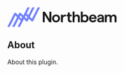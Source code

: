 <p align="center" style="max-width:250px;text-align:center"><svg width="auto" height="auto" viewBox="0 0 202 37" fill="none" xmlns="http://www.w3.org/2000/svg">
<path class="navdeclogo" id="navdec" fill-rule="evenodd" clip-rule="evenodd" d="M60.1613 0.712891H56.017L45.3846 22.0078L41.5457 18.1309L50.2285 0.737789L50.1752 0.712891H46.0309L38.7438 15.3067L35.5832 12.1162L41.2652 0.737789L41.2084 0.712891H37.0641L29.4361 15.9932L24.404 10.914H22.0815L19.8442 15.3601L15.4371 10.914H13.1146L0 37H4.21885L14.9115 15.7407L18.058 18.917L8.96328 37H13.1821L20.8564 21.7411L24.681 25.6039L18.9493 37H23.1682L30.4979 22.424L35.0718 27.0372H37.0996L39.7666 21.6984L45.0614 27.0408H47.0892L60.2181 0.741346L60.1613 0.712891ZM25.7555 22.0067L22.6445 18.8661L24.2213 15.7324L27.3251 18.8625L25.7555 22.0067ZM32.2852 18.8661L35.396 22.0067L36.9657 18.8625L33.8619 15.7324L32.2852 18.8661Z" fill="#7081ff"></path>
<path class="navdectext" fill-rule="evenodd" clip-rule="evenodd" d="M77.5989 8.9043V22.4373L69.2457 8.9043H65.4023V28.3965H68.9666V14.8914L77.293 28.3965H81.1352V8.9043H77.5989Z" fill="currentColor"></path>
<path class="navdectext" fill-rule="evenodd" clip-rule="evenodd" d="M89.8689 25.5872C87.5859 25.5872 86.082 23.8886 86.082 21.3819C86.082 18.8763 87.5859 17.1777 89.8689 17.1777C92.1244 17.1777 93.6557 18.8763 93.6557 21.3819C93.6557 23.8886 92.1244 25.5872 89.8689 25.5872ZM89.8744 14.1426C85.6145 14.1426 82.5508 17.2058 82.5508 21.382C82.5508 25.5593 85.6145 28.6225 89.8744 28.6225C94.135 28.6225 97.1981 25.5593 97.1981 21.382C97.1981 17.2058 94.135 14.1426 89.8744 14.1426Z" fill="currentColor"></path>
<path class="navdectext" fill-rule="evenodd" clip-rule="evenodd" d="M106.644 14.3874C106.063 14.4154 105.48 14.4797 104.92 14.6413C103.695 14.9943 102.915 15.7795 102.411 16.9283V14.3662H98.9023V28.4009H102.411V23.2493C102.411 23.2152 102.411 23.1822 102.411 23.1481C102.417 21.9713 102.502 20.7096 103.01 19.6274C103.338 18.9311 103.857 18.4283 104.51 18.0345C104.667 17.9389 104.828 17.8589 104.992 17.7918C105.449 17.6033 105.93 17.5099 106.433 17.4389C107.004 17.3584 107.513 17.317 108.178 17.3181C108.178 17.3181 108.175 14.3662 108.175 14.3662C108.175 14.3544 106.767 14.3818 106.644 14.3874Z" fill="currentColor"></path>
<path class="navdectext" fill-rule="evenodd" clip-rule="evenodd" d="M115.149 10.2422H111.64V14.3636H109.273V17.3149H111.64V23.8037C111.64 27.0895 113.757 28.6209 116.597 28.6209C117.307 28.6209 117.971 28.5286 118.595 28.3373V25.1986C118.095 25.4464 117.485 25.5297 116.958 25.5297C115.873 25.5297 115.149 24.806 115.149 23.4693V17.3149H118.685V14.3636H115.149V10.2422Z" fill="currentColor"></path>
<path class="navdectext" fill-rule="evenodd" clip-rule="evenodd" d="M128.402 14.1495C126.452 14.1495 124.865 15.0125 123.946 16.5443V8.69141H120.438V28.4068H123.946V22.3089C123.946 19.1338 125.171 17.2681 127.343 17.2681C129.069 17.2681 130.128 18.3547 130.128 20.0807V28.4068H133.636V19.2177C133.636 16.1545 131.548 14.1495 128.402 14.1495Z" fill="currentColor"></path>
<path class="navdectext" fill-rule="evenodd" clip-rule="evenodd" d="M142.606 25.595C140.351 25.595 138.875 23.9244 138.875 21.3897C138.875 18.8561 140.351 17.1855 142.606 17.1855C144.834 17.1855 146.31 18.8561 146.31 21.3897C146.31 23.9244 144.834 25.595 142.606 25.595ZM143.168 14.1495C141.414 14.1495 139.91 14.8737 139.103 15.9319V8.69141H135.594V28.4068H139.103V26.7921C139.799 27.9062 141.358 28.6299 143.112 28.6299C147.317 28.6299 149.795 25.678 149.795 21.3894C149.795 17.1014 147.317 14.1495 143.168 14.1495Z" fill="currentColor"></path>
<path class="navdectext" fill-rule="evenodd" clip-rule="evenodd" d="M154.328 19.7482C154.718 17.8544 155.944 16.8242 157.67 16.8242C159.702 16.8242 160.789 18.0776 160.956 19.7482H154.328ZM157.673 14.1504C153.022 14.1504 150.738 17.7427 150.738 21.3909C150.738 25.0386 153.217 28.6309 157.867 28.6309C161.153 28.6309 163.603 27.0716 164.383 24.4256L161.098 23.5346C160.735 24.8993 159.566 25.6789 157.923 25.6789C155.918 25.6789 154.553 24.4256 154.248 22.3098H164.662C164.689 22.0313 164.717 21.4183 164.717 20.9172C164.717 17.6593 162.406 14.1504 157.673 14.1504Z" fill="currentColor"></path>
<path class="navdectext" fill-rule="evenodd" clip-rule="evenodd" d="M174.79 22.3377C174.79 24.3981 173.537 26.0413 171.365 26.0413C170.084 26.0413 169.305 25.3171 169.305 24.3428C169.305 23.34 170.252 22.5603 172.117 22.3377L174.79 22.0312V22.3377ZM172.005 14.1504C169.025 14.1504 166.547 15.9328 166.101 18.7175L169.22 19.274C169.387 17.7706 170.473 16.8243 172.005 16.8243C173.704 16.8243 174.789 17.7986 174.789 19.3859V19.5251L172.172 19.7757C167.995 20.2214 165.906 21.6968 165.906 24.4536C165.906 26.8484 167.828 28.6309 170.585 28.6309C172.311 28.6309 174.01 27.7399 174.789 26.3753V28.4083H178.187V19.859C178.187 16.1275 175.681 14.1504 172.005 14.1504Z" fill="currentColor"></path>
<path class="navdectext" fill-rule="evenodd" clip-rule="evenodd" d="M196.424 14.1504C194.196 14.1504 192.525 15.3758 191.774 16.7958C191.133 15.0973 189.63 14.1504 187.402 14.1504C185.453 14.1504 184.144 15.1252 183.364 16.5173V14.373H179.855V28.4077H183.364V21.279C183.364 18.8009 184.45 17.1303 186.371 17.1303C187.986 17.1303 188.878 18.1884 188.878 19.859V28.4077H192.386V21.2511C192.386 18.7734 193.472 17.1303 195.365 17.1303C197.008 17.1303 197.927 18.1884 197.927 19.859V28.4077H201.436V18.8847C201.436 16.1275 199.459 14.1504 196.424 14.1504Z" fill="currentColor"></path>
</svg></p>

## About
About this plugin.
